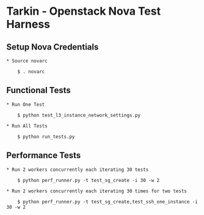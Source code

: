 # Tarkin - Openstack Nova Test Harness


## Setup Nova Credentials

    * Source novarc

        $ . novarc


## Functional Tests

    * Run One Test

        $ python test_l3_instance_network_settings.py

    * Run All Tests

        $ python run_tests.py


## Performance Tests

    * Run 2 workers concurrently each iterating 30 tests 

        $ python perf_runner.py -t test_sg_create -i 30 -w 2

    * Run 2 workers concurrently each iterating 30 times for two tests

        $ python perf_runner.py -t test_sg_create,test_ssh_one_instance -i 30 -w 2 










